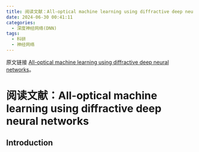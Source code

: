 ```yaml
---
title: 阅读文献：All-optical machine learning using diffractive deep neural networks
date: 2024-06-30 00:41:11
categories:
  - 深度神经网络(DNN)
tags:
  - 科研
  - 神经网络
---
```

原文链接 [All-optical machine learning using diffractive deep neural networks](https://www.science.org/doi/10.1126/science.aat8084)。
# 阅读文献：All-optical machine learning using diffractive deep neural networks
## Introduction
##